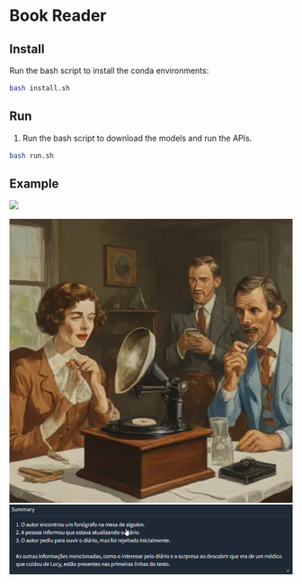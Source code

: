 # Book Reader

## Install

Run the bash script to install the conda environments:

```sh
bash install.sh
```

## Run

1. Run the bash script to download the models and run the APIs.

```sh
bash run.sh
```

## Example

![](./test/test1.gif)

![](./test/result1.png) ![](./test/summary1.png)

